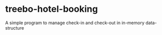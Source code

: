 # treebo-hotel-booking
A simple program to manage check-in and check-out in in-memory data-structure
